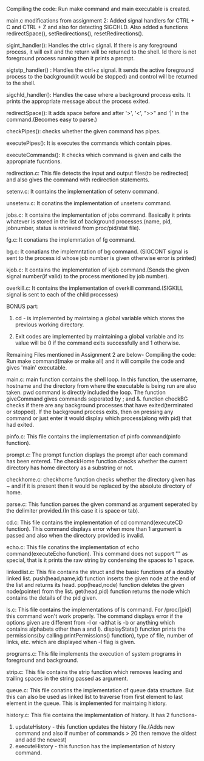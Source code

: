 Compiling the code:
Run make command and main executable is created.

main.c modifications from assignment 2:
Added signal handlers for CTRL + C and CTRL + Z and also for detecting SIGCHLD.
Also added a functions redirectSpace(), setRedirections(), resetRedirections().

sigint_handler(): Handles the ctrl+c signal. If there is any foreground process, it will exit and the return will be returned to the shell. Id there is not foreground process running then it prints a prompt.

sigtstp_handler() : Handles the ctrl+z signal. It sends the active foreground process to the background(it would be stopped) and control will be returned to the shell.

sigchld_handler(): Handles the case where a background process exits. It prints the appropriate message about the process exited.

redirectSpace(): It adds space before and after '>', '<', ">>" and '|' in the command.(Becomes easy to parse.)

checkPipes(): checks whether the given command has pipes.

executePipes(): It is executes the commands which contain pipes.

executeCommands(): It checks which command is given and calls the appropriate fucntions.


redirection.c:
This file detects the input and output files(to be redirected) and also gives the command with redirection statements.

setenv.c:
It contains the implementation of setenv command.

unsetenv.c:
It conatins the implementation of unsetenv command.

jobs.c:
It contains the implementation of jobs command. Basically it prints whatever is stored in the list of background processes.(name, pid, jobnumber, status is retrieved from proc/pid/stat file).

fg.c:
It conatians the implemntation of fg command.

bg.c:
It conatians the implemntation of bg command. (SIGCONT signal is sent to the process id whose job number is given otherwise error is printed)

kjob.c:
It contains the implementation of kjob command.(Sends the given signal number(if valid) to the process mentioned by job number).

overkill.c:
It contains the implementation of overkill command.(SIGKILL signal is sent to each of the child processes)

BONUS part:
1) cd - is implemented by maintaing a global variable which stores the previous working directory.

2) Exit codes are implemented by maintaining a global variable and its value will be 0 if the command exits successfully and 1 otherwise.


Remaining Files mentioned in Assignment 2 are below-
Compiling the code:
Run make command(make or make all) and it will compile the code and gives 'main' executable.

main.c:
main function contains the shell loop. In this function, the username, hostname and the directory from where the executable is being run are also taken.
pwd command is directly included the loop.
The function giveCommand gives commands seperated by ; and &.
function checkBG checks if there are any background processes that have exited(terminated or stopped). If the background process exits, then on pressing any command or just enter it would display which process(along with pid) that had exited.

pinfo.c:
This file contains the implementation of pinfo command(pinfo function).

prompt.c:
The prompt function displays the prompt after each command has been entered.
The checkHome function checks whether the current directory has home directory as a substring or not.

checkhome.c:
checkhome function checks whether the directory given has ~ and if it is present then it would be replaced by the absolute directory of home.

parse.c:
This function parses the given command as argument seperated by the delimiter provided.(In this case it is space or tab).

cd.c:
This file contains the implementation of cd command(executeCD function).
This command displays error when more than 1 argument is passed and also when the directory provided is invalid.

echo.c:
This file conatins the implementation of echo command(executeEcho function).
This command does not support "" as special, that is it prints the raw string by condensing the spaces to 1 space.

linkedlist.c:
This file contains the struct and the basic functions of a doubly linked list.
push(head,name,id) function inserts the given node at the end of the list and returns its head.
pop(head,node) function deletes the given node(pointer) from the list.
get(head,pid) function returns the node which contains the details of the pid given.

ls.c:
This file contains the implementations of ls command. For /proc/[pid] this command won't work properly.
The command displays error if the options given are different from -l or -a(that is -b or anything which contains alphabets other than a and l).
displayStats() function prints the permissions(by calling printPermissions() function), type of file, number of links, etc. which are displayed when -l flag is given.

programs.c:
This file implements the execution of system programs in foreground and background.

strip.c:
This file contains the strip function which removes leading and trailing spaces in the string passed as argument.

queue.c:
This file conatins the implementation of queue data structure. But this can also be used as linked list to traverse from first element to last element in the queue. This is implemented for maintaing history.

history.c:
This file contains the implementation of history. It has 2 functions-
1. updateHistory - this function updates the history file.(Adds new command and also if number of commands > 20 then remove the oldest and add the newest)
2. executeHistory - this function has the implementation of history command.